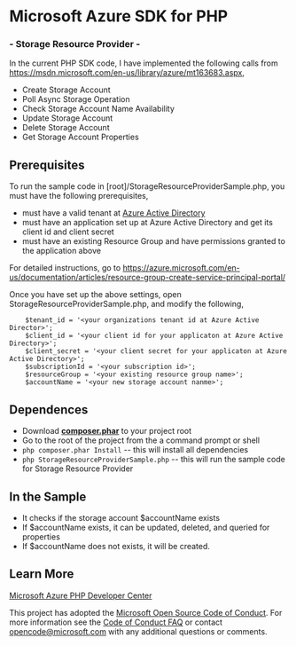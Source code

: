 # Microsoft Azure SDK for PHP
### - Storage Resource Provider -

In the current PHP SDK code, I have implemented the following calls from https://msdn.microsoft.com/en-us/library/azure/mt163683.aspx,

* Create Storage Account
* Poll Async Storage Operation
* Check Storage Account Name Availability
* Update Storage Account
* Delete Storage Account
* Get Storage Account Properties

## Prerequisites
To run the sample code in [root]/StorageResourceProviderSample.php, you must have the following prerequisites,

* must have a valid tenant at [Azure Active Directory](https://manage.windowsazure.com/microsoft.onmicrosoft.com#Workspaces/ActiveDirectoryExtension/directory)
* must have an application set up at Azure Active Directory and get its client id and client secret
* must have an existing Resource Group and have permissions granted to the application above

For detailed instructions, go to https://azure.microsoft.com/en-us/documentation/articles/resource-group-create-service-principal-portal/

Once you have set up the above settings, open StorageResourceProviderSample.php, and modify the following,
```
    $tenant_id = '<your organizations tenant id at Azure Active Director>';
    $client_id = '<your client id for your applicaton at Azure Active Directory>';
    $client_secret = '<your client secret for your applicaton at Azure Active Directory>';
    $subscriptionId = '<your subscription id>';
    $resourceGroup = '<your existing resource group name>';
    $accountName = '<your new storage account nanme>';
```

## Dependences
* Download **[composer.phar](http://getcomposer.org/composer.phar)** to your project root
* Go to the root of the project from the a command prompt or shell
* ```php composer.phar Install```    -- this will install all dependencies
* ```php StorageResourceProviderSample.php```  -- this will run the sample code for Storage Resource Provider


## In the Sample
* It checks if the storage account $accountName exists
* If $accountName exists, it can be updated, deleted, and queried for properties
* If $accountName does not exists, it will be created.

## Learn More
[Microsoft Azure PHP Developer Center](http://www.windowsazure.com/en-us/develop/php/)

This project has adopted the [Microsoft Open Source Code of Conduct](https://opensource.microsoft.com/codeofconduct/). For more information see the [Code of Conduct FAQ](https://opensource.microsoft.com/codeofconduct/faq/) or
contact [opencode@microsoft.com](mailto:opencode@microsoft.com) with any additional questions or comments.


